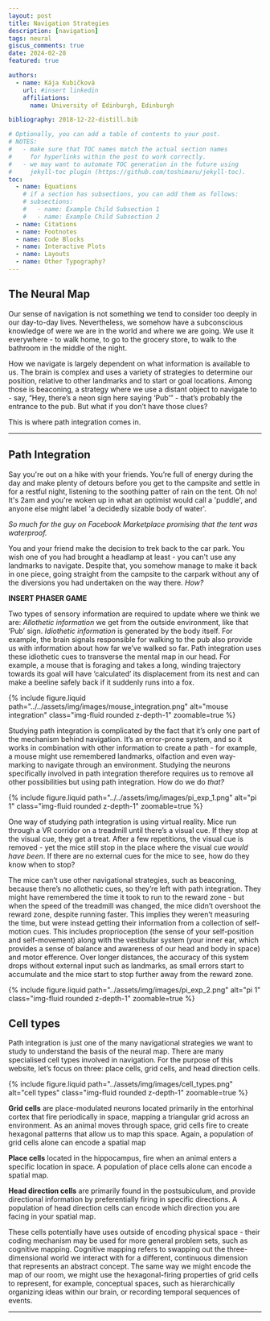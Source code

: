 ```yaml
---
layout: post
title: Navigation Strategies
description: [navigation]
tags: neural
giscus_comments: true
date: 2024-02-28
featured: true

authors:
  - name: Kája Kubičková
    url: #insert linkedin
    affiliations:
      name: University of Edinburgh, Edinburgh

bibliography: 2018-12-22-distill.bib

# Optionally, you can add a table of contents to your post.
# NOTES:
#   - make sure that TOC names match the actual section names
#     for hyperlinks within the post to work correctly.
#   - we may want to automate TOC generation in the future using
#     jekyll-toc plugin (https://github.com/toshimaru/jekyll-toc).
toc:
  - name: Equations
    # if a section has subsections, you can add them as follows:
    # subsections:
    #   - name: Example Child Subsection 1
    #   - name: Example Child Subsection 2
  - name: Citations
  - name: Footnotes
  - name: Code Blocks
  - name: Interactive Plots
  - name: Layouts
  - name: Other Typography?
---
```


## The Neural Map

Our sense of navigation is not something we tend to consider too deeply in our day-to-day lives. Nevertheless, we somehow have a subconscious knowledge of were we are in the world and where we are going. We use it everywhere - to walk home, to go to the grocery store, to walk to the bathroom in the middle of the night. 

How we navigate is largely dependent on what information is available to us. The brain is complex and uses a variety of strategies to determine our position, relative to other landmarks and to start or goal locations. Among those is beaconing, a strategy where we use a distant object to navigate to - say, “Hey, there’s a neon sign here saying ‘Pub’” - that’s probably the entrance to the pub. But what if you don’t have those clues? 

This is where path integration comes in.

---

## Path Integration

Say you're out on a hike with your friends. You’re full of energy during the day and make plenty of detours before you get to the campsite and settle in for a restful night, listening to the soothing patter of rain on the tent.
Oh no! It's 2am and you're woken up in what an optimist would call a 'puddle', and anyone else might label 'a decidedly sizable body of water'.

*So much for the guy on Facebook Marketplace promising that the tent was waterproof.*

You and your friend make the decision to trek back to the car park. You wish one of you had brought a headlamp at least - you can't use any landmarks to navigate. Despite that, you somehow manage to make it back in one piece, going straight from the campsite to the carpark without any of the diversions you had undertaken on the way there. *How?*

<div id="gameCanvas1"> </div>


**INSERT PHASER GAME**

Two types of sensory information are required to update where we think we are: *Allothetic information* we get from the outside environment, like that ‘Pub’ sign. *Idiothetic information* is generated by the body itself. For example, the brain signals responsible for walking to the pub also provide us with information about how far we’ve walked so far. Path integration uses these idiothetic cues to transverse the mental map in our head. For example, a mouse that is foraging and takes a long, winding trajectory towards its goal will have ‘calculated’ its displacement from its nest and can make a beeline safely back if it suddenly runs into a fox.


{% include figure.liquid path="../../assets/img/images/mouse_integration.png" alt="mouse integration" class="img-fluid rounded z-depth-1" zoomable=true %}

Studying path integration is complicated by the fact that it’s only one part of the mechanism behind navigation. It’s an error-prone system, and so it works in combination with other information to create a path - for example, a mouse might use remembered landmarks, olfaction and even way-marking to navigate through an environment. Studying the neurons specifically involved in path integration therefore requires us to remove all other possibilities but using path integration.
How do we do *that?*

{% include figure.liquid path="../../assets/img/images/pi_exp_1.png" alt="pi 1" class="img-fluid rounded z-depth-1" zoomable=true %}


 One way of studying path integration is using virtual reality. Mice run through a VR corridor on a treadmill until there’s a visual cue. If they stop at the visual cue, they get a treat. After a few repetitions, the visual cue is removed - yet the mice still stop in the place where the visual cue *would have been*. If there are no external cues for the mice to see, how do they know when to stop?
    
  The mice can’t use other navigational strategies, such as beaconing, because there’s no allothetic cues, so they’re left with path integration. They might have remembered the time it took to run to the reward zone - but when the speed of the treadmill was changed, the mice didn’t overshoot the reward zone, despite running faster. This implies they weren’t measuring the time, but were instead getting their information from a collection of self-motion cues. This includes proprioception (the sense of your self-position and self-movement) along with the vestibular system (your inner ear, which provides a sense of balance and awareness of our head and body in
  space) and motor efference. Over longer distances, the accuracy of this system drops without external input such as landmarks, as small errors start to accumulate and the mice start to stop further away from the reward zone. 

  {% include figure.liquid path="../assets/img/images/pi_exp_2.png" alt="pi 1" class="img-fluid rounded z-depth-1" zoomable=true %}

## Cell types

  Path integration is just one of the many navigational strategies we want to study to understand the basis of the neural map. There are many specialised cell types involved in navigation. For the purpose of this website, let’s focus on three: place cells, grid cells, and head direction cells.


{% include figure.liquid path="../assets/img/images/cell_types.png" alt="cell types" class="img-fluid rounded z-depth-1" zoomable=true %}

  
  **Grid cells** are place-modulated neurons located primarily in the entorhinal cortex that fire periodically in space, mapping a triangular grid across an environment. As an animal moves through space, grid cells fire to create hexagonal patterns that allow us to map this space. Again, a population of grid cells alone can encode a spatial map

  **Place cells**
  located in the hippocampus, fire when an animal enters a specific location in space. A population of place cells alone can encode a spatial map.

  **Head direction cells**
  are primarily found in the postsubiculum, and provide directional information by preferentially firing in specific directions. A population of head direction cells can encode which direction you are facing in your spatial map.

  These cells potentially have uses outside of encoding physical space - their coding mechanism may be used for more general problem sets, such as cognitive mapping. Cognitive mapping refers to swapping out the three-dimensional world we interact with for a different, continuous dimension that represents an abstract concept. The same way we might encode the map of our room, we might use the hexagonal-firing properties of grid cells to represent, for example, conceptual spaces, such as hierarchically organizing ideas within our brain, or recording temporal sequences of events.

---

<script src="https://cdn.jsdelivr.net/npm/phaser@3.60.0/dist/phaser-arcade-physics.min.js"></script>
<script type="module" src="../../assets/js_copy/main.js"></script>


